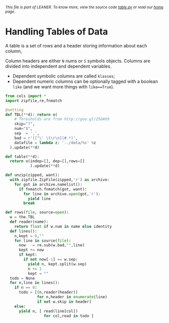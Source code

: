 
<small>_This file is part of LEANER. To know more, view the source code [table.py](../src/table.py) or read our [home](https://github.com/ai-se/leaner) page._</small>



# Handling Tables of Data

A table is a set of rows and  a header
storing information about each column,

Column headers are either `N` nums or `S`
symbols objects. Columns are divided
into independent and dependent variables.

+ Dependent symbolic columns are called `klasses`;
+ Dependent numeric columns can be optionally
  tagged with a boolean `like` (and we want more
   things with
  `like==True`).

````python
from cols import *
import zipfile,re,fnmatch

@setting
def TBL(**d): return o(
    # Thresholds are from http://goo.gl/25bAh9
    skip="?",
    num="$",
    sep  = ',',
    bad = r'(["\' \t\r\n]|#.*)',
    datafile = lambda z: '../data/%s' %z
  ).update(**d)

def table(**d):
  return o(indep=[], dep=[],rows=[]
           ).update(**d)

def unzip(zipped, want):
  with zipfile.ZipFile(zipped,'r') as archive:
    for got in archive.namelist():
      if fnmatch.fnmatch(got, want):
        for line in archive.open(got,'r'):
          yield line
        break

def rows(file, source=open):
  w = the.TBL
  def reader(name):
    return float if w.num in name else identity
  def lines(): 
    n,kept = 0,""
    for line in source(file):
      now   = re.sub(w.bad,"",line)
      kept += now
      if kept:
        if not now[-1] == w.sep:
          yield n, kept.split(w.sep)
          n += 1
          kept = "" 
  todo = None
  for n,line in lines():
    if n == 0:
      todo = [(n,reader(header))
              for n,header in enumerate(line)
              if not w.skip in header]
    else:
      yield n, [ read(line[col]) 
                 for col,read in todo ]

````
